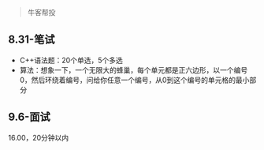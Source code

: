 >牛客帮投

## 8.31-笔试

+ C++语法题：20个单选，5个多选
+ 算法：想象一下，一个无限大的蜂巢，每个单元都是正六边形，以一个编号0，然后环绕着编号，问给你任意一个编号，从0到这个编号的单元格的最小部分

## 9.6-面试
16.00，20分钟以内